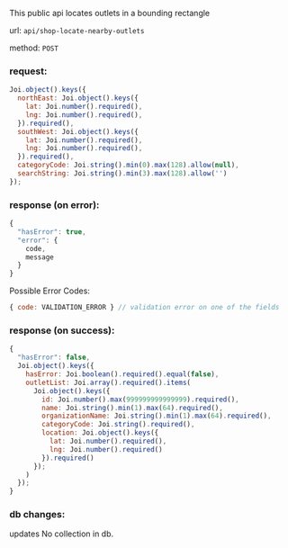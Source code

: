 This public api locates outlets in a bounding rectangle

url: `api/shop-locate-nearby-outlets`

method: `POST`

### request: 
```js
Joi.object().keys({
  northEast: Joi.object().keys({
    lat: Joi.number().required(),
    lng: Joi.number().required(),
  }).required(),
  southWest: Joi.object().keys({
    lat: Joi.number().required(),
    lng: Joi.number().required(),
  }).required(),
  categoryCode: Joi.string().min(0).max(128).allow(null),
  searchString: Joi.string().min(3).max(128).allow('')
});
```

### response (on error):
```js
{
  "hasError": true,
  "error": {
    code,
    message
  }
}
```

Possible Error Codes:
```js
{ code: VALIDATION_ERROR } // validation error on one of the fields
```

### response (on success):
```js
{
  "hasError": false,
  Joi.object().keys({
    hasError: Joi.boolean().required().equal(false),
    outletList: Joi.array().required().items(
      Joi.object().keys({
        id: Joi.number().max(999999999999999).required(),
        name: Joi.string().min(1).max(64).required(),
        organizationName: Joi.string().min(1).max(64).required(),
        categoryCode: Joi.string().required(),
        location: Joi.object().keys({
          lat: Joi.number().required(),
          lng: Joi.number().required()
        }).required()
      });
    )
  });
}
```

### db changes:
updates No collection in db.